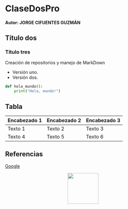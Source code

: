 # ClaseDosPro
#### Autor: JORGE CIFUENTES GUZMÁN
## Título dos
### Título tres
Creación de repositorios y manejo de MarkDown
- Versión uno.
- Versión dos.

```python
def hola_mundo():
    print("Hola, mundo!")
```
## Tabla
| Encabezado 1 | Encabezado 2 | Encabezado 3 |
|--------------|--------------|--------------|
| Texto 1      | Texto 2      | Texto 3      |
| Texto 4      | Texto 5      | Texto 6      |

  ## Referencias
  [Google](https://www.google.com)


<p align="center">
<img src="1.jpg" height="100">
</p>